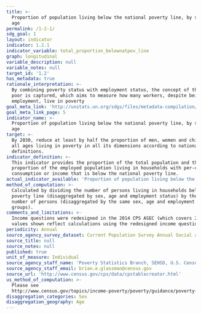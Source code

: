 ```yaml
---
title: >-
  Proportion of population living below the national poverty line, by sex and
  age
permalink: /1-2-1/
sdg_goal: 1
layout: indicator
indicator: 1.2.1
indicator_variable: total_proportion_belownatpov_line
graph: longitudinal
variable_description: null
variable_notes: null
target_id: '1.2'
has_metadata: true
rationale_interpretation: >-
  By combining poverty status with employment status, the concept of the working
  poor is captured, which aims to measure how many workers, despite being in
  employment, live in poverty
goal_meta_link: 'http://unstats.un.org/sdgs/files/metadata-compilation/Metadata-Goal-1.pdf'
goal_meta_link_page: 5
indicator_name: >-
  Proportion of population living below the national poverty line, by sex and
  age
target: >-
  By 2030, reduce at least by half the proportion of men, women and children of
  all ages living in poverty in all its dimensions according to national
  definitions.
indicator_definition: >-
  This indicator provides the proportion of the total population and the
  proportion of the employed population living in households with per-capita
  consumption or income that is below the national poverty line.
actual_indicator_available: 'Proportion of population living below the US poverty line. '
method_of_computation: >-
  Calculated by dividing the number of persons living in households below the
  poverty line (disaggregated by sex, age and employment status) by the total
  number of persons (disaggregated by the same sex, age and employment status
  groups).
comments_and_limitations: >-
  Income questions were redesigned in the 2014 CPS ASEC (which covers 2013). The
  values shown reflect calculations using the redesigned income questions.
periodicity: Annual
source_agency_survey_dataset: Current Population Survey Annual Social and Economic Supplement
source_title: null
source_notes: null
published: true
unit_of_measure: Individual
source_agency_staff_name: 'Poverty Statistics Branch, SEHSD, U.S. Census Bureau'
source_agency_staff_email: brian.e.glassman@census.gov
source_url: 'http://www.census.gov/cps/data/cpstablecreator.html'
us_method_of_computation: >-
  Please see
  http://www.census.gov/topics/income-poverty/poverty/guidance/poverty-measures.html.
disaggregation_categories: Sex
disaggregation_geography: Age
---
```

